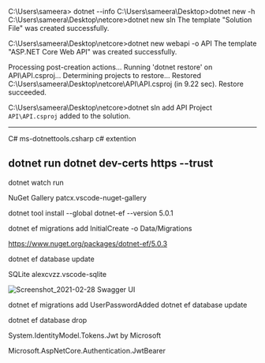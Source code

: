 
C:\Users\sameera> dotnet --info
C:\Users\sameera\Desktop>dotnet new -h
C:\Users\sameera\Desktop\netcore>dotnet new sln
The template "Solution File" was created successfully.

C:\Users\sameera\Desktop\netcore>dotnet new webapi -o API
The template "ASP.NET Core Web API" was created successfully.

Processing post-creation actions...
Running 'dotnet restore' on API\API.csproj...
  Determining projects to restore...
  Restored C:\Users\sameera\Desktop\netcore\API\API.csproj (in 9.22 sec).
Restore succeeded.

C:\Users\sameera\Desktop\netcore>dotnet sln add API
Project `API\API.csproj` added to the solution.

-----------------------------
C#  ms-dotnettools.csharp
c# extention

dotnet run 
dotnet dev-certs https --trust
------------------------------

dotnet watch run

NuGet Gallery
patcx.vscode-nuget-gallery

dotnet tool install --global dotnet-ef --version 5.0.1

dotnet ef migrations add InitialCreate -o Data/Migrations

https://www.nuget.org/packages/dotnet-ef/5.0.3

dotnet ef database update  

SQLite alexcvzz.vscode-sqlite

![Screenshot_2021-02-28 Swagger UI](https://user-images.githubusercontent.com/12700182/109419470-a22ffd80-79f3-11eb-9fbd-7a8a77f40bdd.png)

dotnet ef migrations add UserPasswordAdded
dotnet ef database update

dotnet ef database drop


System.IdentityModel.Tokens.Jwt by Microsoft

Microsoft.AspNetCore.Authentication.JwtBearer